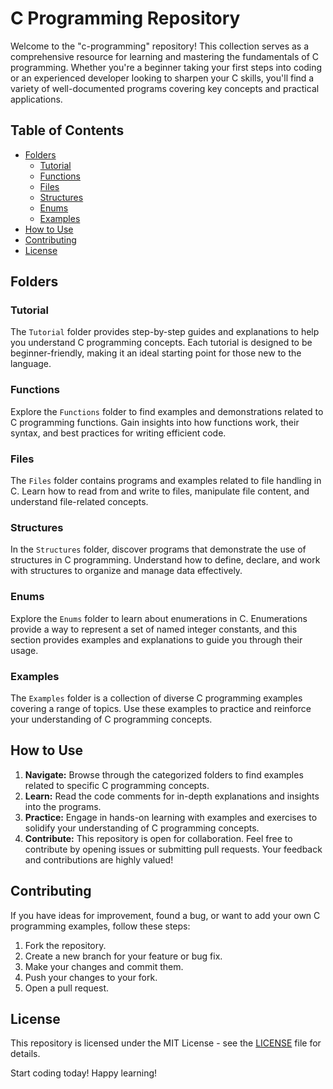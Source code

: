 # C Programming Repository

Welcome to the "c-programming" repository! This collection serves as a comprehensive resource for learning and mastering the fundamentals of C programming. Whether you're a beginner taking your first steps into coding or an experienced developer looking to sharpen your C skills, you'll find a variety of well-documented programs covering key concepts and practical applications.

## Table of Contents

- [Folders](#folders)
  - [Tutorial](#tutorial)
  - [Functions](#functions)
  - [Files](#files)
  - [Structures](#structures)
  - [Enums](#enums)
  - [Examples](#examples)
- [How to Use](#how-to-use)
- [Contributing](#contributing)
- [License](#license)

## Folders

### Tutorial

The `Tutorial` folder provides step-by-step guides and explanations to help you understand C programming concepts. Each tutorial is designed to be beginner-friendly, making it an ideal starting point for those new to the language.

### Functions

Explore the `Functions` folder to find examples and demonstrations related to C programming functions. Gain insights into how functions work, their syntax, and best practices for writing efficient code.

### Files

The `Files` folder contains programs and examples related to file handling in C. Learn how to read from and write to files, manipulate file content, and understand file-related concepts.

### Structures

In the `Structures` folder, discover programs that demonstrate the use of structures in C programming. Understand how to define, declare, and work with structures to organize and manage data effectively.

### Enums

Explore the `Enums` folder to learn about enumerations in C. Enumerations provide a way to represent a set of named integer constants, and this section provides examples and explanations to guide you through their usage.

### Examples

The `Examples` folder is a collection of diverse C programming examples covering a range of topics. Use these examples to practice and reinforce your understanding of C programming concepts.

## How to Use

1. **Navigate:** Browse through the categorized folders to find examples related to specific C programming concepts.
2. **Learn:** Read the code comments for in-depth explanations and insights into the programs.
3. **Practice:** Engage in hands-on learning with examples and exercises to solidify your understanding of C programming concepts.
4. **Contribute:** This repository is open for collaboration. Feel free to contribute by opening issues or submitting pull requests. Your feedback and contributions are highly valued!

## Contributing

If you have ideas for improvement, found a bug, or want to add your own C programming examples, follow these steps:

1. Fork the repository.
2. Create a new branch for your feature or bug fix.
3. Make your changes and commit them.
4. Push your changes to your fork.
5. Open a pull request.

## License

This repository is licensed under the MIT License - see the [LICENSE](LICENSE) file for details.

Start coding today! Happy learning!
